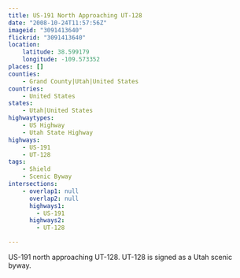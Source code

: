 ```yaml
---
title: US-191 North Approaching UT-128
date: "2008-10-24T11:57:56Z"
imageid: "3091413640"
flickrid: "3091413640"
location:
    latitude: 38.599179
    longitude: -109.573352
places: []
counties:
    - Grand County|Utah|United States
countries:
    - United States
states:
    - Utah|United States
highwaytypes:
    - US Highway
    - Utah State Highway
highways:
    - US-191
    - UT-128
tags:
    - Shield
    - Scenic Byway
intersections:
    - overlap1: null
      overlap2: null
      highways1:
        - US-191
      highways2:
        - UT-128

---
```

US-191 north approaching UT-128. UT-128 is signed as a Utah scenic byway.